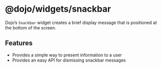 # <span class="citation" data-cites="dojo/widgets/snackbar"><span class="citation" data-cites="dojo/widgets/snackbar">@dojo/widgets/snackbar</span></span>

Dojo’s `Snackbar` widget creates a brief display message that is positioned at the bottom of the screen.

## Features

-   Provides a simple way to present information to a user
-   Provides an easy API for dismissing snackbar messages
